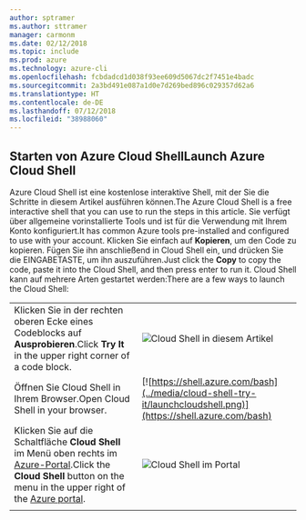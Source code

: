```yaml
---
author: sptramer
ms.author: sttramer
manager: carmonm
ms.date: 02/12/2018
ms.topic: include
ms.prod: azure
ms.technology: azure-cli
ms.openlocfilehash: fcbdadcd1d038f93ee609d5067dc2f7451e4badc
ms.sourcegitcommit: 2a3bd491e087a1d0e7d269bed896c029357d62a6
ms.translationtype: HT
ms.contentlocale: de-DE
ms.lasthandoff: 07/12/2018
ms.locfileid: "38988060"
---
```

## <a name="launch-azure-cloud-shell"></a><span data-ttu-id="a9437-101">Starten von Azure Cloud Shell</span><span class="sxs-lookup"><span data-stu-id="a9437-101">Launch Azure Cloud Shell</span></span>

<span data-ttu-id="a9437-102">Azure Cloud Shell ist eine kostenlose interaktive Shell, mit der Sie die Schritte in diesem Artikel ausführen können.</span><span class="sxs-lookup"><span data-stu-id="a9437-102">The Azure Cloud Shell is a free interactive shell that you can use to run the steps in this article.</span></span> <span data-ttu-id="a9437-103">Sie verfügt über allgemeine vorinstallierte Tools und ist für die Verwendung mit Ihrem Konto konfiguriert.</span><span class="sxs-lookup"><span data-stu-id="a9437-103">It has common Azure tools pre-installed and configured to use with your account.</span></span> <span data-ttu-id="a9437-104">Klicken Sie einfach auf **Kopieren**, um den Code zu kopieren. Fügen Sie ihn anschließend in Cloud Shell ein, und drücken Sie die EINGABETASTE, um ihn auszuführen.</span><span class="sxs-lookup"><span data-stu-id="a9437-104">Just click the **Copy** to copy the code, paste it into the Cloud Shell, and then press enter to run it.</span></span>  <span data-ttu-id="a9437-105">Cloud Shell kann auf mehrere Arten gestartet werden:</span><span class="sxs-lookup"><span data-stu-id="a9437-105">There are a few ways to launch the Cloud Shell:</span></span>

|  |   |
|-----------------------------------------------|---|
| <span data-ttu-id="a9437-106">Klicken Sie in der rechten oberen Ecke eines Codeblocks auf **Ausprobieren**.</span><span class="sxs-lookup"><span data-stu-id="a9437-106">Click **Try It** in the upper right corner of a code block.</span></span> | ![Cloud Shell in diesem Artikel](../media/cloud-shell-try-it/cli-try-it.png) |
| <span data-ttu-id="a9437-108">Öffnen Sie Cloud Shell in Ihrem Browser.</span><span class="sxs-lookup"><span data-stu-id="a9437-108">Open Cloud Shell in your browser.</span></span> | [![https://shell.azure.com/bash](../media/cloud-shell-try-it/launchcloudshell.png)](https://shell.azure.com/bash) |
| <span data-ttu-id="a9437-109">Klicken Sie auf die Schaltfläche **Cloud Shell** im Menü oben rechts im [Azure-Portal](https://portal.azure.com).</span><span class="sxs-lookup"><span data-stu-id="a9437-109">Click the **Cloud Shell** button on the menu in the upper right of the [Azure portal](https://portal.azure.com).</span></span> | ![Cloud Shell im Portal](../media/cloud-shell-try-it/cloud-shell-menu.png) |
|  |  |
